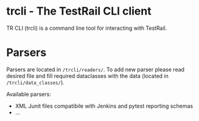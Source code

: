 trcli - The TestRail CLI client
===============================

TR CLI (trcli) is a command line tool for interacting with TestRail.

Parsers
=======

Parsers are located in `/trcli/readers/`. To add new parser please read desired file and fill required dataclasses with the data (located in `/trcli/data_classes/`).

Available parsers:

* XML Junit files compatibile with Jenkins and pytest reporting schemas
* ...
